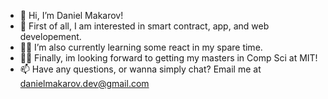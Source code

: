 - 👋 Hi, I’m Daniel Makarov!
- 👀 First of all, I am interested in smart contract, app, and web developement.
- 🧑‍💻 I’m also currently learning some react in my spare time.
- 👨‍🏫 Finally, im looking forward to getting my masters in Comp Sci at MIT!
- 📫 Have any questions, or wanna simply chat? Email me at danielmakarov.dev@gmail.com

<!---
daniel-makarov/daniel-makarov is a ✨ special ✨ repository because its `README.md` (this file) appears on your GitHub profile.
You can click the Preview link to take a look at your changes.
--->
